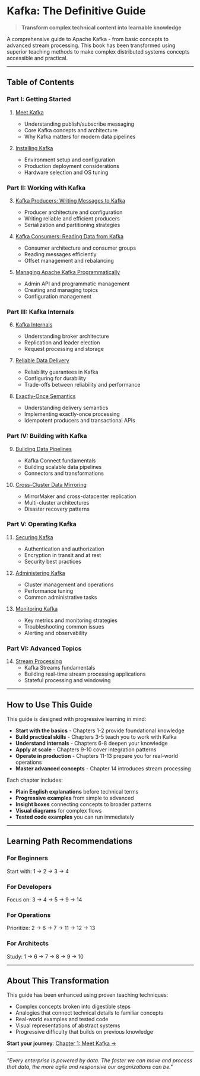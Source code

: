 # Kafka: The Definitive Guide

> **Transform complex technical content into learnable knowledge**

A comprehensive guide to Apache Kafka - from basic concepts to advanced stream processing. This book has been transformed using superior teaching methods to make complex distributed systems concepts accessible and practical.

---

## Table of Contents

### Part I: Getting Started

1. [Meet Kafka](./chapter1.md)
   - Understanding publish/subscribe messaging
   - Core Kafka concepts and architecture
   - Why Kafka matters for modern data pipelines

2. [Installing Kafka](./chapter2.md)
   - Environment setup and configuration
   - Production deployment considerations
   - Hardware selection and OS tuning

### Part II: Working with Kafka

3. [Kafka Producers: Writing Messages to Kafka](./chapter3.md)
   - Producer architecture and configuration
   - Writing reliable and efficient producers
   - Serialization and partitioning strategies

4. [Kafka Consumers: Reading Data from Kafka](./chapter4.md)
   - Consumer architecture and consumer groups
   - Reading messages efficiently
   - Offset management and rebalancing

5. [Managing Apache Kafka Programmatically](./chapter5.md)
   - Admin API and programmatic management
   - Creating and managing topics
   - Configuration management

### Part III: Kafka Internals

6. [Kafka Internals](./chapter6.md)
   - Understanding broker architecture
   - Replication and leader election
   - Request processing and storage

7. [Reliable Data Delivery](./chapter7.md)
   - Reliability guarantees in Kafka
   - Configuring for durability
   - Trade-offs between reliability and performance

8. [Exactly-Once Semantics](./chapter8.md)
   - Understanding delivery semantics
   - Implementing exactly-once processing
   - Idempotent producers and transactional APIs

### Part IV: Building with Kafka

9. [Building Data Pipelines](./chapter9.md)
   - Kafka Connect fundamentals
   - Building scalable data pipelines
   - Connectors and transformations

10. [Cross-Cluster Data Mirroring](./chapter10.md)
    - MirrorMaker and cross-datacenter replication
    - Multi-cluster architectures
    - Disaster recovery patterns

### Part V: Operating Kafka

11. [Securing Kafka](./chapter11.md)
    - Authentication and authorization
    - Encryption in transit and at rest
    - Security best practices

12. [Administering Kafka](./chapter12.md)
    - Cluster management and operations
    - Performance tuning
    - Common administrative tasks

13. [Monitoring Kafka](./chapter13.md)
    - Key metrics and monitoring strategies
    - Troubleshooting common issues
    - Alerting and observability

### Part VI: Advanced Topics

14. [Stream Processing](./chapter14.md)
    - Kafka Streams fundamentals
    - Building real-time stream processing applications
    - Stateful processing and windowing

---

## How to Use This Guide

This guide is designed with progressive learning in mind:

- **Start with the basics** - Chapters 1-2 provide foundational knowledge
- **Build practical skills** - Chapters 3-5 teach you to work with Kafka
- **Understand internals** - Chapters 6-8 deepen your knowledge
- **Apply at scale** - Chapters 9-10 cover integration patterns
- **Operate in production** - Chapters 11-13 prepare you for real-world operations
- **Master advanced concepts** - Chapter 14 introduces stream processing

Each chapter includes:
- **Plain English explanations** before technical terms
- **Progressive examples** from simple to advanced
- **Insight boxes** connecting concepts to broader patterns
- **Visual diagrams** for complex flows
- **Tested code examples** you can run immediately

---

## Learning Path Recommendations

### For Beginners
Start with: 1 → 2 → 3 → 4

### For Developers
Focus on: 3 → 4 → 5 → 9 → 14

### For Operations
Prioritize: 2 → 6 → 7 → 11 → 12 → 13

### For Architects
Study: 1 → 6 → 7 → 8 → 9 → 10

---

## About This Transformation

This guide has been enhanced using proven teaching techniques:
- Complex concepts broken into digestible steps
- Analogies that connect technical details to familiar concepts
- Real-world examples and tested code
- Visual representations of abstract systems
- Progressive difficulty that builds on previous knowledge

**Start your journey**: [Chapter 1: Meet Kafka →](./chapter1.md)

---

_"Every enterprise is powered by data. The faster we can move and process that data, the more agile and responsive our organizations can be."_
